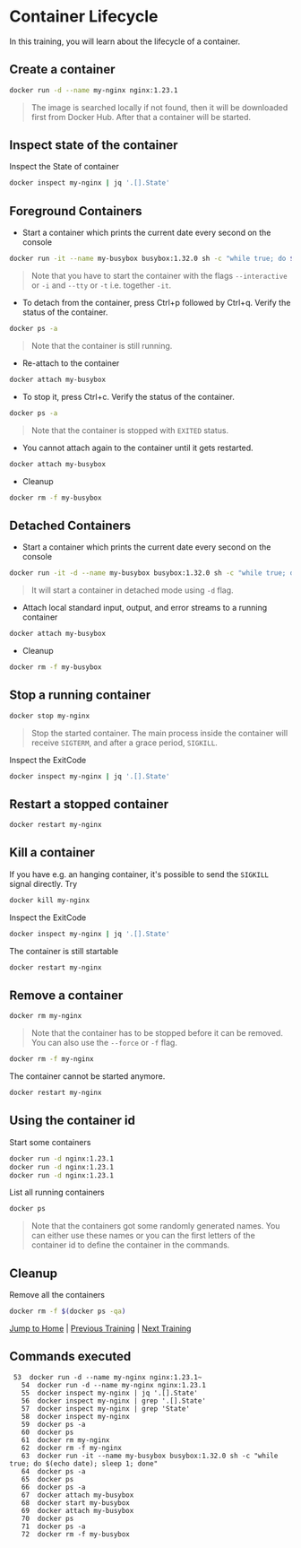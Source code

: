 # Container Lifecycle

In this training, you will learn about the lifecycle of a container.

## Create a container

```bash
docker run -d --name my-nginx nginx:1.23.1
```

>The image is searched locally if not found, then it will be downloaded first from Docker Hub. After that a container will be started.

## Inspect state of the container

Inspect the State of container

```bash
docker inspect my-nginx | jq '.[].State'
```

## Foreground Containers

* Start a container which prints the current date every second on the console

```bash
docker run -it --name my-busybox busybox:1.32.0 sh -c "while true; do $(echo date); sleep 1; done"
```

>Note that you have to start the container with the flags `--interactive` or `-i` and `--tty` or `-t`  i.e. together `-it`.

* To detach from the container, press Ctrl+p followed by Ctrl+q. Verify the status of the container.

```bash
docker ps -a
```

>Note that the container is still running.

* Re-attach to the container

```bash
docker attach my-busybox
```

* To stop it, press Ctrl+c. Verify the status of the container.

```bash
docker ps -a
```

>Note that the container is stopped with `EXITED` status.

* You cannot attach again to the container until it gets restarted.

```bash
docker attach my-busybox
```

* Cleanup

```bash
docker rm -f my-busybox
```

## Detached Containers

* Start a container which prints the current date every second on the console

```bash
docker run -it -d --name my-busybox busybox:1.32.0 sh -c "while true; do $(echo date); sleep 1; done"
```

  >It will start a container in detached mode using `-d` flag.

* Attach local standard input, output, and error streams to a running container

```bash
docker attach my-busybox
```

* Cleanup

```bash
docker rm -f my-busybox
```

## Stop a running container

```bash
docker stop my-nginx
```

>Stop the started container. The main process inside the container will receive `SIGTERM`, and after a grace period, `SIGKILL`.

Inspect the ExitCode

```bash
docker inspect my-nginx | jq '.[].State'
```

## Restart a stopped container

```bash
docker restart my-nginx
```

## Kill a container

If you have e.g. an hanging container, it's possible to send the `SIGKILL` signal directly. Try

```bash
docker kill my-nginx
```

Inspect the ExitCode

```bash
docker inspect my-nginx | jq '.[].State'
```

The container is still startable

```bash
docker restart my-nginx
```

## Remove a container

```bash
docker rm my-nginx
```

>Note that the container has to be stopped before it can be removed. You can also use the `--force` or `-f` flag.

```bash
docker rm -f my-nginx
```

The container cannot be started anymore.

```bash
docker restart my-nginx
```

## Using the container id

Start some containers

```bash
docker run -d nginx:1.23.1
docker run -d nginx:1.23.1
docker run -d nginx:1.23.1
```

List all running containers

```bash
docker ps
```

>Note that the containers got some randomly generated names. You can either use these names or you can the first letters of the container id to define the container in the commands.

## Cleanup

Remove all the containers

```bash
docker rm -f $(docker ps -qa)
```

[Jump to Home](../README.md) | [Previous Training](../02_images/README.md) | [Next Training](../04_interact/README.md)


## Commands executed

```
 53  docker run -d --name my-nginx nginx:1.23.1~
   54  docker run -d --name my-nginx nginx:1.23.1
   55  docker inspect my-nginx | jq '.[].State'
   56  docker inspect my-nginx | grep '.[].State'
   57  docker inspect my-nginx | grep 'State'
   58  docker inspect my-nginx
   59  docker ps -a
   60  docker ps
   61  docker rm my-nginx
   62  docker rm -f my-nginx
   63  docker run -it --name my-busybox busybox:1.32.0 sh -c "while true; do $(echo date); sleep 1; done"
   64  docker ps -a
   65  docker ps
   66  docker ps -a
   67  docker attach my-busybox
   68  docker start my-busybox
   69  docker attach my-busybox
   70  docker ps
   71  docker ps -a
   72  docker rm -f my-busybox
```